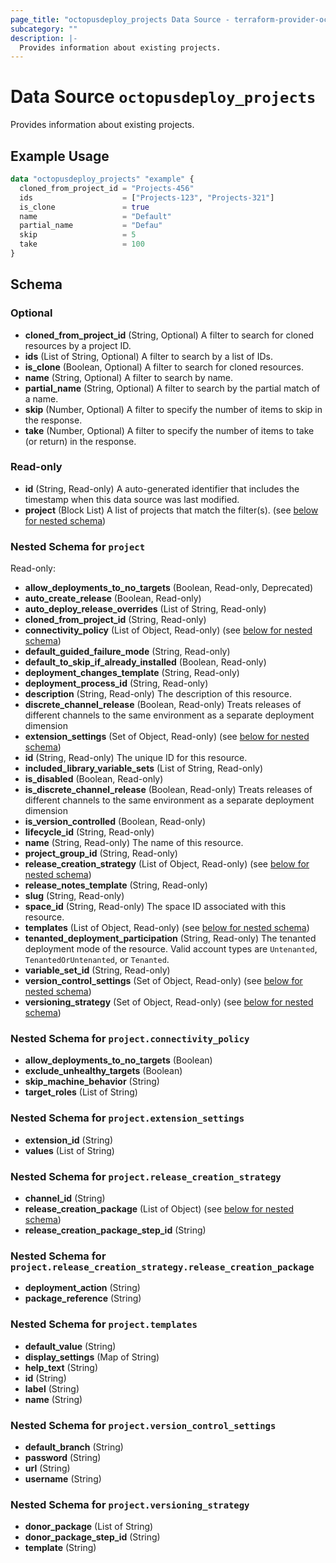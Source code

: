 ```yaml
---
page_title: "octopusdeploy_projects Data Source - terraform-provider-octopusdeploy"
subcategory: ""
description: |-
  Provides information about existing projects.
---
```


# Data Source `octopusdeploy_projects`

Provides information about existing projects.

## Example Usage

```terraform
data "octopusdeploy_projects" "example" {
  cloned_from_project_id = "Projects-456"
  ids                    = ["Projects-123", "Projects-321"]
  is_clone               = true
  name                   = "Default"
  partial_name           = "Defau"
  skip                   = 5
  take                   = 100
}
```

## Schema

### Optional

- **cloned_from_project_id** (String, Optional) A filter to search for cloned resources by a project ID.
- **ids** (List of String, Optional) A filter to search by a list of IDs.
- **is_clone** (Boolean, Optional) A filter to search for cloned resources.
- **name** (String, Optional) A filter to search by name.
- **partial_name** (String, Optional) A filter to search by the partial match of a name.
- **skip** (Number, Optional) A filter to specify the number of items to skip in the response.
- **take** (Number, Optional) A filter to specify the number of items to take (or return) in the response.

### Read-only

- **id** (String, Read-only) A auto-generated identifier that includes the timestamp when this data source was last modified.
- **project** (Block List) A list of projects that match the filter(s). (see [below for nested schema](#nestedblock--project))

<a id="nestedblock--project"></a>
### Nested Schema for `project`

Read-only:

- **allow_deployments_to_no_targets** (Boolean, Read-only, Deprecated)
- **auto_create_release** (Boolean, Read-only)
- **auto_deploy_release_overrides** (List of String, Read-only)
- **cloned_from_project_id** (String, Read-only)
- **connectivity_policy** (List of Object, Read-only) (see [below for nested schema](#nestedatt--project--connectivity_policy))
- **default_guided_failure_mode** (String, Read-only)
- **default_to_skip_if_already_installed** (Boolean, Read-only)
- **deployment_changes_template** (String, Read-only)
- **deployment_process_id** (String, Read-only)
- **description** (String, Read-only) The description of this resource.
- **discrete_channel_release** (Boolean, Read-only) Treats releases of different channels to the same environment as a separate deployment dimension
- **extension_settings** (Set of Object, Read-only) (see [below for nested schema](#nestedatt--project--extension_settings))
- **id** (String, Read-only) The unique ID for this resource.
- **included_library_variable_sets** (List of String, Read-only)
- **is_disabled** (Boolean, Read-only)
- **is_discrete_channel_release** (Boolean, Read-only) Treats releases of different channels to the same environment as a separate deployment dimension
- **is_version_controlled** (Boolean, Read-only)
- **lifecycle_id** (String, Read-only)
- **name** (String, Read-only) The name of this resource.
- **project_group_id** (String, Read-only)
- **release_creation_strategy** (List of Object, Read-only) (see [below for nested schema](#nestedatt--project--release_creation_strategy))
- **release_notes_template** (String, Read-only)
- **slug** (String, Read-only)
- **space_id** (String, Read-only) The space ID associated with this resource.
- **templates** (List of Object, Read-only) (see [below for nested schema](#nestedatt--project--templates))
- **tenanted_deployment_participation** (String, Read-only) The tenanted deployment mode of the resource. Valid account types are `Untenanted`, `TenantedOrUntenanted`, or `Tenanted`.
- **variable_set_id** (String, Read-only)
- **version_control_settings** (Set of Object, Read-only) (see [below for nested schema](#nestedatt--project--version_control_settings))
- **versioning_strategy** (Set of Object, Read-only) (see [below for nested schema](#nestedatt--project--versioning_strategy))

<a id="nestedatt--project--connectivity_policy"></a>
### Nested Schema for `project.connectivity_policy`

- **allow_deployments_to_no_targets** (Boolean)
- **exclude_unhealthy_targets** (Boolean)
- **skip_machine_behavior** (String)
- **target_roles** (List of String)


<a id="nestedatt--project--extension_settings"></a>
### Nested Schema for `project.extension_settings`

- **extension_id** (String)
- **values** (List of String)


<a id="nestedatt--project--release_creation_strategy"></a>
### Nested Schema for `project.release_creation_strategy`

- **channel_id** (String)
- **release_creation_package** (List of Object) (see [below for nested schema](#nestedobjatt--project--release_creation_strategy--release_creation_package))
- **release_creation_package_step_id** (String)

<a id="nestedobjatt--project--release_creation_strategy--release_creation_package"></a>
### Nested Schema for `project.release_creation_strategy.release_creation_package`

- **deployment_action** (String)
- **package_reference** (String)



<a id="nestedatt--project--templates"></a>
### Nested Schema for `project.templates`

- **default_value** (String)
- **display_settings** (Map of String)
- **help_text** (String)
- **id** (String)
- **label** (String)
- **name** (String)


<a id="nestedatt--project--version_control_settings"></a>
### Nested Schema for `project.version_control_settings`

- **default_branch** (String)
- **password** (String)
- **url** (String)
- **username** (String)


<a id="nestedatt--project--versioning_strategy"></a>
### Nested Schema for `project.versioning_strategy`

- **donor_package** (List of String)
- **donor_package_step_id** (String)
- **template** (String)



